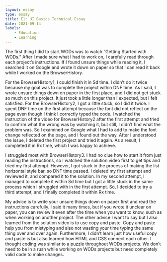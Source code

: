 ```yaml
---
layout: essay
type: essay
title: E1: UI Basics Technical Essay
date: 2021-09-14
labels: 
    - Education
    - Learning 
---
```



The first thing I did to start WODs was to watch “Getting Started with WODs.” After I made sure what I had to work on, I carefully read through each project’s instructions. If I found unsure things while reading it, I searched it on Google and wrote it down on paper so that I can read it back while I worked on the BrowserHistory.  
 
For the BrowserHistory1, I could finish it in Sd time.  I didn’t do it twice because my goal was to complete the project within DNF time.  As I said, I wrote unsure things down on paper in the first place, and I did not get stuck so much on this project.  It just took a little longer than I expected, but I felt satisfied.
For the BrowserHistory2, I got a little stuck, so I did it twice.  I spent DNF time on the first attempt because the font did not reflect on the page even though I think I correctly typed the code. I watched the instruction of the video for BrowserHistory2 after the first attempt and tried to confirm what the wrong was by watching it, but still, I didn’t find what the problem was.  So I examined on Google what I had to add to make the font change reflected on the page, and I found out the way.  After I understood the issue, I deleted the first project and tried it again.  As a result, I completed it in Rx time, which I was happy to achieve.            

I struggled most with BrowserHistory3.  I had no clue how to start it from just reading the instructions, so I watched the solution video first to get tips and tried my first attempt.  However, I got stuck in the process of making the list horizontal style bar, so DNF time passed.  I deleted my first attempt and reviewed it, and compared it to the solution.  In my second attempt, I managed to complete it within Sd time but I got a little stuck in the same process which I struggled with in the first attempt.  So, I decided to try a third attempt, and I finally completed it within Rx time.  

My advice is to write your unsure things down on paper first and read the instructions carefully.  I said it many times, but if you wrote it unclear on paper, you can review it even after the time when you want to know, such as when working on another project.  The other advice I want to say but I also learned from the solution video is to use copy and paste.  Copy and paste help you from mistyping and also not wasting your time typing the same thing over and over again.  Furthermore, I didn’t learn just how useful copy and paste is but also learned how HTML and CSS connect each other.  I thought coding was similar to a puzzle throughout WODs projects. We don’t need to be in a rush while working on WODs projects but need completely valid code to make changes. 
